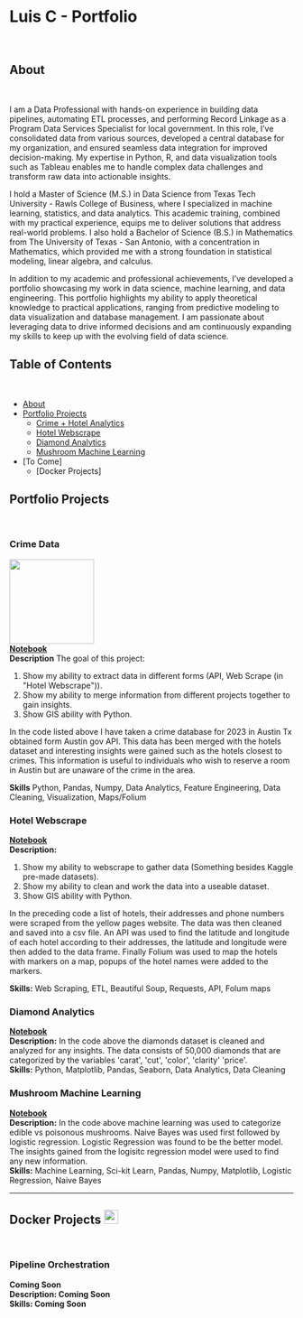 # Luis C - Portfolio
<br>

## About
<br>

I am a Data Professional with hands-on experience in building data pipelines, automating ETL processes, and performing Record Linkage as a Program Data Services Specialist for local government. In this role, I’ve consolidated data from various sources, developed a central database for my organization, and ensured seamless data integration for improved decision-making. My expertise in Python, R, and data visualization tools such as Tableau enables me to handle complex data challenges and transform raw data into actionable insights.

I hold a Master of Science (M.S.) in Data Science from Texas Tech University - Rawls College of Business, where I specialized in machine learning, statistics, and data analytics. This academic training, combined with my practical experience, equips me to deliver solutions that address real-world problems. I also hold a Bachelor of Science (B.S.) in Mathematics from The University of Texas - San Antonio, with a concentration in Mathematics, which provided me with a strong foundation in statistical modeling, linear algebra, and calculus.

In addition to my academic and professional achievements, I’ve developed a portfolio showcasing my work in data science, machine learning, and data engineering. This portfolio highlights my ability to apply theoretical knowledge to practical applications, ranging from predictive modeling to data visualization and database management. I am passionate about leveraging data to drive informed decisions and am continuously expanding my skills to keep up with the evolving field of data science.
<br>



## Table of Contents
<br>

- [About](https://github.com/LACLanthony/Portfolio/edit/main/README.md#about)
- [Portfolio Projects](https://github.com/LACLanthony/Portfolio/edit/main/README.md#portfolio-projects)
     + [Crime + Hotel Analytics](https://github.com/LACLanthony/Portfolio/blob/main/README.md#crime-data)
     + [Hotel Webscrape](https://github.com/LACLanthony/Portfolio/blob/main/README.md#hotel-webscrape)
     + [Diamond Analytics](https://github.com/LACLanthony/diamonds/blob/main/diamonds.ipynb)
     + [Mushroom Machine Learning](https://github.com/LACLanthony/Portfolio/blob/main/README.md#mushroom-machine-learning)
- [To Come]
     + [Docker Projects]

## Portfolio Projects
<br>
     
### Crime Data 
<img src="https://github.com/LACLanthony/Images/blob/main/Screenshot 2025-03-11 090145.png" width="150"/> <br>
**[Notebook](https://nbviewer.org/github/LACLanthony/crimes_hotel/blob/main/hotels_crimes_maps.ipynb)** <br>
**Description** The goal of this project:
<ol>
     <li> Show my ability to extract data in different forms (API, Web Scrape (in "Hotel Webscrape")).</li>
     <li> Show my ability to merge information from different projects together to gain insights. </li>
     <li> Show GIS ability with Python. </li>
</ol>
<p>In the code listed above I have taken a crime database for 2023 in Austin Tx obtained form Austin gov API. This data has been merged with the hotels dataset and interesting insights were gained such as the hotels closest to crimes. This information is useful to individuals who wish to reserve a room in Austin but are unaware of the crime in the area. </p>

**Skills** Python, Pandas, Numpy, Data Analytics, Feature Engineering, Data Cleaning, Visualization, Maps/Folium


### Hotel Webscrape
**[Notebook](https://github.com/LACLanthony/hotel_webscrape/blob/main/hotel.ipynb)** <br>
**Description:** <ol>
     <li> Show my ability to webscrape to gather data (Something besides Kaggle pre-made datasets).</li>
     <li> Show my ability to clean and work the data into a useable dataset. </li>
     <li> Show GIS ability with Python. </li>
</ol>
<p>In the preceding code a list of hotels, their addresses and phone numbers were scraped from the yellow pages website. The data was then cleaned and saved into a csv file. An API was used to find the latitude and longitude of each hotel according to their addresses, the latitude and longitude were then added to the data frame. Finally Folium was used to map the hotels with markers on a map, popups of the hotel names were added to the markers.</p>

**Skills:** Web Scraping, ETL, Beautiful Soup, Requests, API, Folum maps 

### Diamond Analytics 
**[Notebook](https://github.com/LACLanthony/diamonds/blob/main/diamonds.ipynb)** <br>
**Description:** In the code above the diamonds dataset is cleaned and analyzed for any insights. The data consists of 50,000 diamonds that are categorized by the variables 'carat', 'cut', 'color', 'clarity' 'price'.  <br>
**Skills:** Python, Matplotlib, Pandas, Seaborn, Data Analytics, Data Cleaning

### Mushroom Machine Learning
**[Notebook](https://github.com/LACLanthony/mushroom_machine_learning/blob/main/mushrooms.ipynb)** <br>
**Description:** In the code above machine learning was used to categorize edible vs poisonous mushrooms. Naive Bayes was used first followed by logistic regression. Logistic Regression was found to be the better model. The insights gained from the logisitc regression model were used to find any new information.<br>
**Skills:** Machine Learning, Sci-kit Learn, Pandas, Numpy, Matplotlib, Logistic Regression, Naive Bayes

<hr>

## Docker Projects <img src="https://github.com/LACLanthony/Images/blob/main/docker.svg" width="25"/>


<br>

### Pipeline Orchestration
**Coming Soon**<br>
**Description: Coming Soon**<br>
**Skills: Coming Soon**<br>









